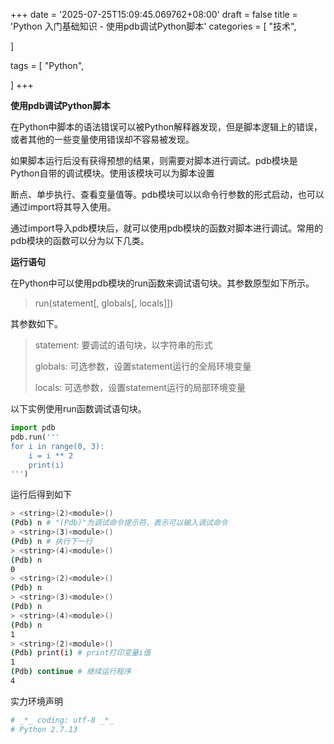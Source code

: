 +++
date = '2025-07-25T15:09:45.069762+08:00'
draft = false
title = 'Python 入门基础知识 - 使用pdb调试Python脚本'
categories = [
    "技术",

]

tags = [
    "Python",

]
+++

**使用pdb调试Python脚本**

在Python中脚本的语法错误可以被Python解释器发现，但是脚本逻辑上的错误，或者其他的一些变量使用错误却不容易被发现。

如果脚本运行后没有获得预想的结果，则需要对脚本进行调试。pdb模块是Python自带的调试模块。使用该模块可以为脚本设置

断点、单步执行、查看变量值等。pdb模块可以以命令行参数的形式启动，也可以通过import将其导入使用。

通过import导入pdb模块后，就可以使用pdb模块的函数对脚本进行调试。常用的pdb模块的函数可以分为以下几类。

**运行语句**

在Python中可以使用pdb模块的run函数来调试语句块。其参数原型如下所示。

> run(statement[, globals[, locals]])

其参数如下。

> statement: 要调试的语句块，以字符串的形式
>
> globals: 可选参数，设置statement运行的全局环境变量
>
> locals: 可选参数，设置statement运行的局部环境变量

以下实例使用run函数调试语句块。

```py
import pdb
pdb.run('''
for i in range(0, 3):
    i = i ** 2
    print(i)
''')
```

运行后得到如下

```bash
> <string>(2)<module>()
(Pdb) n # "(Pdb)"为调试命令提示符，表示可以输入调试命令
> <string>(3)<module>()
(Pdb) n # 执行下一行
> <string>(4)<module>()
(Pdb) n
0
> <string>(2)<module>()
(Pdb) n
> <string>(3)<module>()
(Pdb) n
> <string>(4)<module>()
(Pdb) n
1
> <string>(2)<module>()
(Pdb) print(i) # print打印变量i值
1
(Pdb) continue # 继续运行程序
4
```

实力环境声明

```bash
# _*_ coding: utf-8 _*_
# Python 2.7.13  

```
